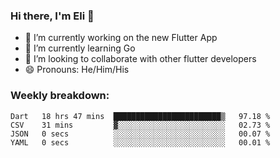 ### Hi there, I'm Eli 👋
- 🔭 I’m currently working on the new Flutter App
- 🌱 I’m currently learning Go
- 🦄 I’m looking to collaborate with other flutter developers
- 😄 Pronouns: He/Him/His

### Weekly breakdown:
<!--START_SECTION:waka-->

```text
Dart   18 hrs 47 mins  ████████████████████████▒   97.18 %
CSV    31 mins         ▓░░░░░░░░░░░░░░░░░░░░░░░░   02.73 %
JSON   0 secs          ░░░░░░░░░░░░░░░░░░░░░░░░░   00.07 %
YAML   0 secs          ░░░░░░░░░░░░░░░░░░░░░░░░░   00.01 %
```

<!--END_SECTION:waka-->
